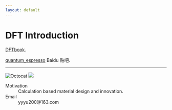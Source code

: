 ```yaml
---
layout: default
---
```


# DFT Introduction

[DFTbook](./DFTbook/).

[quantum_espresso](http://tieba.baidu.com/f?kw=quantum_espresso) Baidu 贴吧.

* * *

![Octocat](https://assets-cdn.github.com/images/icons/emoji/octocat.png)
![](https://tb2.bdstatic.com/tb/static-common/img/search_logo_big_v1_8d039f9.png)

<dl>
<dt>Motivation</dt>
<dd>Calculation based material design and innovation.</dd>
<dt>Email</dt>
<dd>yyyu200@163.com</dd>
</dl>

